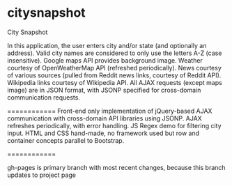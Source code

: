 citysnapshot
============

City Snapshot

In this application, the user enters city and/or state (and optionally an address).  Valid city names are considered to only use the letters A-Z (case insensitive).  Google maps API provides background image.  Weather courtesy of OpenWeatherMap API (refreshed periodically).  News courtesy of various sources (pulled from Reddit news links, courtesy of Reddit API).  Wikipedia links courtesy of Wikipedia API.  All AJAX requests (except maps image) are in JSON format, with JSONP specified for cross-domain communication requests.

============
Front-end only implementation of jQuery-based AJAX communication with cross-domain API libraries using JSONP.  AJAX refreshes periodically, with error handling.  JS Regex demo for filtering city input.  HTML and CSS hand-made, no framework used but row and container concepts parallel to Bootstrap.

============

gh-pages is primary branch with most recent changes, because this branch updates to project page
